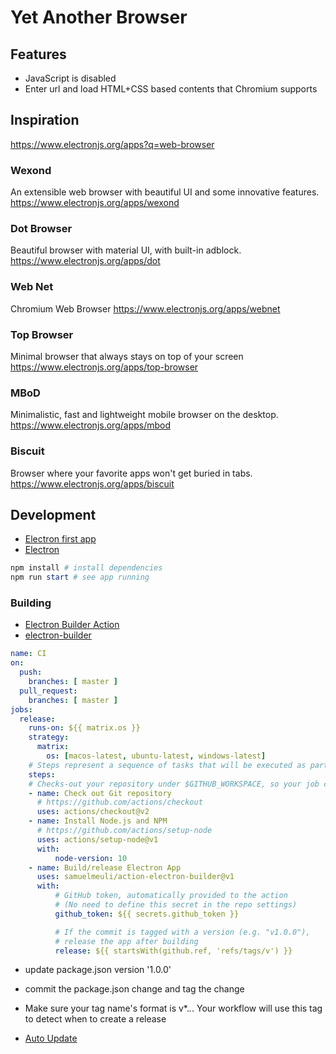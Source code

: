 # Yet Another Browser

## Features
* JavaScript is disabled
* Enter url and load HTML+CSS based contents that Chromium supports

## Inspiration
https://www.electronjs.org/apps?q=web-browser

### Wexond
An extensible web browser with beautiful UI and some innovative features.
https://www.electronjs.org/apps/wexond

### Dot Browser
Beautiful browser with material UI, with built-in adblock.
https://www.electronjs.org/apps/dot

### Web Net
Chromium Web Browser
https://www.electronjs.org/apps/webnet

### Top Browser
Minimal browser that always stays on top of your screen
https://www.electronjs.org/apps/top-browser

### MBoD
Minimalistic, fast and lightweight mobile browser on the desktop.
https://www.electronjs.org/apps/mbod

### Biscuit
Browser where your favorite apps won't get buried in tabs.
https://www.electronjs.org/apps/biscuit

## Development
* [Electron first app](https://www.electronjs.org/docs/tutorial/first-app)
* [Electron <webview>](https://www.electronjs.org/docs/api/webview-tag)

```powershell
npm install # install dependencies
npm run start # see app running
```


### Building

* [Electron Builder Action](https://github.com/marketplace/actions/electron-builder-action)
* [electron-builder](https://www.electron.build/)

```yaml
name: CI
on:
  push:
    branches: [ master ]
  pull_request:
    branches: [ master ]
jobs:
  release:
    runs-on: ${{ matrix.os }}
    strategy:
      matrix:
        os: [macos-latest, ubuntu-latest, windows-latest]
    # Steps represent a sequence of tasks that will be executed as part of the job
    steps:
    # Checks-out your repository under $GITHUB_WORKSPACE, so your job can access it
    - name: Check out Git repository
      # https://github.com/actions/checkout
      uses: actions/checkout@v2
    - name: Install Node.js and NPM
      # https://github.com/actions/setup-node
      uses: actions/setup-node@v1
      with:
          node-version: 10
    - name: Build/release Electron App
      uses: samuelmeuli/action-electron-builder@v1
      with:
          # GitHub token, automatically provided to the action
          # (No need to define this secret in the repo settings)
          github_token: ${{ secrets.github_token }}

          # If the commit is tagged with a version (e.g. "v1.0.0"),
          # release the app after building
          release: ${{ startsWith(github.ref, 'refs/tags/v') }}
```

* update package.json version '1.0.0'
* commit the package.json change and tag the change
* Make sure your tag name's format is v*.*.*. Your workflow will use this tag to detect when to create a release

* [Auto Update](https://www.electron.build/auto-update)